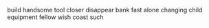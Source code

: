build handsome tool closer disappear bank fast alone changing child equipment fellow wish coast such